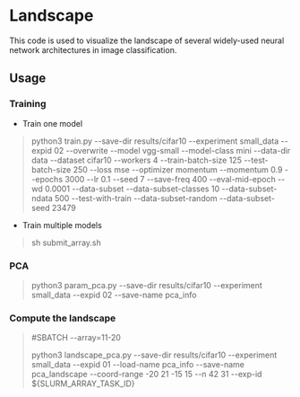 # Landscape

This code is used to visualize the landscape of several widely-used neural network architectures in image classification.

## Usage

### Training

- Train one model

> python3 train.py --save-dir results/cifar10 --experiment small_data --expid 02 --overwrite --model vgg-small --model-class mini --data-dir data --dataset cifar10  --workers 4 --train-batch-size 125 --test-batch-size 250 --loss mse --optimizer momentum --momentum 0.9 --epochs 3000 --lr 0.1 --seed 7 --save-freq 400 --eval-mid-epoch --wd 0.0001 --data-subset --data-subset-classes 10 --data-subset-ndata 500 --test-with-train --data-subset-random --data-subset-seed 23479

- Train multiple models

> sh submit_array.sh

### PCA

> python3 param_pca.py --save-dir results/cifar10 --experiment small_data --expid 02 --save-name pca_info 

### Compute the landscape

> #SBATCH --array=11-20
>
> python3 landscape_pca.py --save-dir results/cifar10 --experiment small_data --expid 01 --load-name pca_info --save-name pca_landscape --coord-range -20 21 -15 15 --n 42 31 --exp-id \${SLURM_ARRAY_TASK_ID}